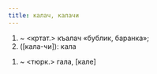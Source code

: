 ```yaml
---
title: калач, калачи
---
```


1. ~ <кртат.> къалач «бублик, баранка»;
2. ([кала-чи]): кала
1) ~ <тюрк.> гала, [кале]
